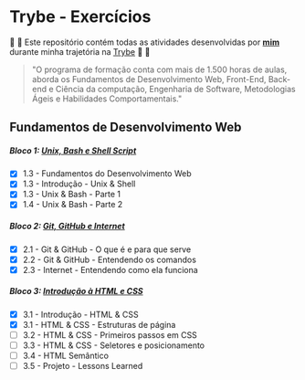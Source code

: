 # Trybe - Exercícios

:rocket: :green_heart: Este repositório contém todas as atividades desenvolvidas por __[mim](https://www.linkedin.com/in/sauloam/)__ durante minha trajetória na [Trybe](https://www.betrybe.com/) :rocket: :green_heart:

>"O programa de formação conta com mais de 1.500 horas de aulas, aborda os Fundamentos de Desenvolvimento Web, Front-End, Back-end e Ciência da computação, Engenharia de Software, Metodologias Ágeis e Habilidades Comportamentais."

## Fundamentos de Desenvolvimento Web

##### Bloco 1: [Unix, Bash e Shell Script](https://github.com/saulomagalhaes/trybe-exercicios/tree/main/01-Fundamentos/bloco-01-unix-bash-e-shell-script)
- [x] 1.3 - Fundamentos do Desenvolvimento Web
- [x] 1.3 - Introdução - Unix & Shell
- [x] 1.3 - Unix & Bash - Parte 1
- [x] 1.4 - Unix & Bash - Parte 2

##### Bloco 2: [Git, GitHub e Internet](https://github.com/saulomagalhaes/trybe-exercicios/tree/main/01-Fundamentos/bloco-02-git-github-e-internet)
- [x] 2.1 - Git & GitHub  - O que é e para que serve
- [x] 2.2 - Git & GitHub - Entendendo os comandos
- [x] 2.3 - Internet - Entendendo como ela funciona

##### Bloco 3: [Introdução à HTML e CSS](https://github.com/saulomagalhaes/trybe-exercicios/tree/main/01-Fundamentos/bloco-03-HTML-e-CSS)
- [x] 3.1 - Introdução - HTML & CSS
- [x] 3.1 - HTML & CSS - Estruturas de página
- [ ] 3.2 - HTML & CSS - Primeiros passos em CSS
- [ ] 3.3 - HTML & CSS - Seletores e posicionamento
- [ ] 3.4 - HTML Semântico
- [ ] 3.5 - Projeto - Lessons Learned
